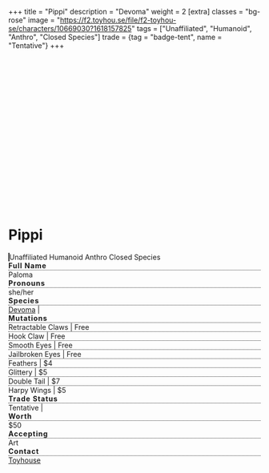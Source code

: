 +++
title = "Pippi"
description = "Devoma"
weight = 2
[extra]
classes = "bg-rose"
image = "https://f2.toyhou.se/file/f2-toyhou-se/characters/10669030?1618157825"
tags = ["Unaffiliated", "Humanoid", "Anthro", "Closed Species"]
trade = {tag = "badge-tent", name = "Tentative"}
+++
<div class="row no-gutters">
  <div class="col-md-4 p-1">
    <div class="card border-0 p-1 h-100">
      <div class="card border-0 w-100 h-100" style="background: url(https://f2.toyhou.se/file/f2-toyhou-se/images/33589928_brd4c430Zlf2aZ3.png); background-size: cover; min-height: 300px;"></div>
    </div>
  </div>
  <div class="col-md-8 p-1">
    <div class="card border-0 p-3 h-100">
      <h1>Pippi</h1>
      <div class="ml-3 pl-3" style="border-left: 2px solid;">
        <span class="badge badge-pill m-1">Unaffiliated</span>
        <span class="badge badge-pill m-1">Humanoid</span>
        <span class="badge badge-pill m-1">Anthro</span>
        <span class="badge badge-pill m-1">Closed Species</span>
      </div>
      <div class="row no-gutters mb-3 p-3">
        <div class="col-auto text-uppercase" style="letter-spacing: 1px; font-weight: bold;">
Full Name</div>
        <div class="col px-1 pb-1">
          <div class="h-100" style="border-bottom: 1px dotted;"></div>
        </div>
        <div class="col-auto">
Paloma</div>
      </div>
      <div class="row no-gutters mb-3 p-3">
        <div class="col-auto text-uppercase" style="letter-spacing: 1px; font-weight: bold;">
Pronouns</div>
        <div class="col px-1 pb-1">
          <div class="h-100" style="border-bottom: 1px dotted;"></div>
        </div>
        <div class="col-auto">
she/her</div>
      </div>
      <div class="row no-gutters mb-3 p-3">
        <div class="col-auto text-uppercase" style="letter-spacing: 1px; font-weight: bold;">
Species</div>
        <div class="col px-1 pb-1">
          <div class="h-100" style="border-bottom: 1px dotted;"></div>
        </div>
        <div class="col-auto">
<a href="https://toyhou.se/~world/75168.devoma">Devoma</a> | <a href="#traits-collapse" data-bs-toggle="collapse"><i class="fas fa-chevron-down"></i></a></div>
      </div>
      <div class="collapse" id="traits-collapse">
        <div class="row no-gutters mb-3 p-3">
          <div class="col-auto text-uppercase" style="letter-spacing: 1px; font-weight: bold;">
Mutations</div>
          <div class="col px-1 pb-1">
            <div class="h-100" style="border-bottom: 1px dotted;"></div>
          </div>
          <div class="col-auto">
Retractable Claws | Free</div>
        </div>
        <div class="row no-gutters mb-3 p-3">
          <div class="col px-1 pb-1">
            <div class="h-100" style="border-bottom: 1px dotted;"></div>
          </div>
          <div class="col-auto">
Hook Claw | Free</div>
        </div>
        <div class="row no-gutters mb-3 p-3">
          <div class="col px-1 pb-1">
            <div class="h-100" style="border-bottom: 1px dotted;"></div>
          </div>
          <div class="col-auto">
Smooth Eyes | Free</div>
        </div>
        <div class="row no-gutters mb-3 p-3">
          <div class="col px-1 pb-1">
            <div class="h-100" style="border-bottom: 1px dotted;"></div>
          </div>
          <div class="col-auto">
Jailbroken Eyes | Free</div>
        </div>
        <div class="row no-gutters mb-3 p-3">
          <div class="col px-1 pb-1">
            <div class="h-100" style="border-bottom: 1px dotted;"></div>
          </div>
          <div class="col-auto">
Feathers | $4</div>
        </div>
        <div class="row no-gutters mb-3 p-3">
          <div class="col px-1 pb-1">
            <div class="h-100" style="border-bottom: 1px dotted;"></div>
          </div>
          <div class="col-auto">
Glittery | $5</div>
        </div>
        <div class="row no-gutters mb-3 p-3">
          <div class="col px-1 pb-1">
            <div class="h-100" style="border-bottom: 1px dotted;"></div>
          </div>
          <div class="col-auto">
Double Tail | $7</div>
        </div>
        <div class="row no-gutters mb-3 p-3">
          <div class="col px-1 pb-1">
            <div class="h-100" style="border-bottom: 1px dotted;"></div>
          </div>
          <div class="col-auto">
Harpy Wings | $5</div>
        </div>
      </div>
      <div class="row no-gutters mb-3 p-3">
        <div class="col-auto text-uppercase" style="letter-spacing: 1px; font-weight: bold;">
Trade Status</div>
        <div class="col px-1 pb-1">
          <div class="h-100" style="border-bottom: 1px dotted;"></div>
        </div>
        <div class="col-auto">
Tentative | <a href="#trade-collapse" data-bs-toggle="collapse"><i class="fas fa-chevron-down"></i></a></div>
      </div>
      <div class="collapse" id="trade-collapse">
        <div class="row no-gutters mb-3 p-3">
          <div class="col-auto text-uppercase" style="letter-spacing: 1px; font-weight: bold;">
Worth</div>
          <div class="col px-1 pb-1">
            <div class="h-100" style="border-bottom: 1px dotted;"></div>
          </div>
          <div class="col-auto">
$50</div>
        </div>
        <div class="row no-gutters mb-3 p-3">
          <div class="col-auto text-uppercase" style="letter-spacing: 1px; font-weight: bold;">
Accepting</div>
          <div class="col px-1 pb-1">
            <div class="h-100" style="border-bottom: 1px dotted;"></div>
          </div>
          <div class="col-auto">
Art</div>
        </div>
        <div class="row no-gutters mb-3 p-3">
          <div class="col-auto text-uppercase" style="letter-spacing: 1px; font-weight: bold;">
Contact</div>
          <div class="col px-1 pb-1">
            <div class="h-100" style="border-bottom: 1px dotted;"></div>
          </div>
          <div class="col-auto">
<a href="https://toyhou.se/friedeggtarts">Toyhouse</a></div>
        </div>
      </div>
    </div>
  </div>
</div>